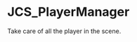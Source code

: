 <div id="content-header">
  <h1>JCS_PlayerManager</h1>
</div>

<p>
  Take care of all the player in the scene.
</p>
